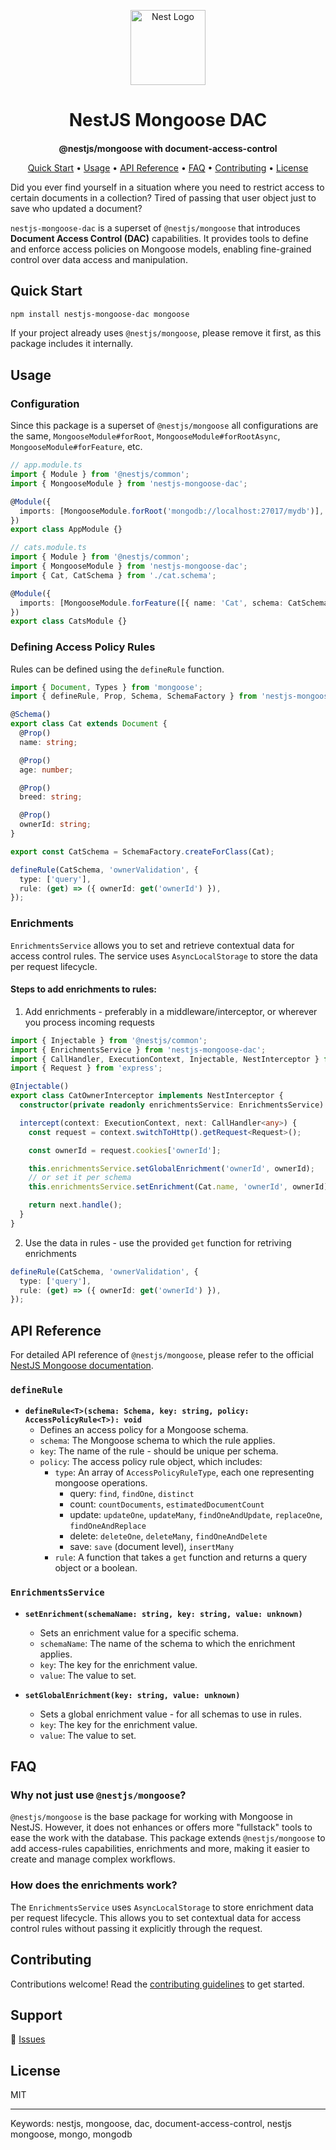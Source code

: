 <p align="center">
  <a href="https://nestjs.com/" target="blank">
    <img src="https://nestjs.com/img/logo-small.svg" width="120" alt="Nest Logo" />
  </a>
</p>
<div align="center">
  <h1 style="font-size: 2em;">NestJS Mongoose DAC</h1>
  <h3 style="font-size: 1em;">@nestjs/mongoose with document-access-control</h3>

[Quick Start](#quick-start) • [Usage](#usage) • [API Reference](#api-reference) • [FAQ](#faq) • [Contributing](#contributing) • [License](#license)

</div>

Did you ever find yourself in a situation where you need to restrict access to certain documents in a collection? Tired of passing that user object just to save who updated a document?

`nestjs-mongoose-dac` is a superset of `@nestjs/mongoose` that introduces **Document Access Control (DAC)** capabilities. It provides tools to define and enforce access policies on Mongoose models, enabling fine-grained control over data access and manipulation.

## Quick Start

```bash
npm install nestjs-mongoose-dac mongoose
```

If your project already uses `@nestjs/mongoose`, please remove it first, as this package includes it internally.

## Usage

### Configuration

Since this package is a superset of `@nestjs/mongoose` all configurations are the same, `MongooseModule#forRoot`, `MongooseModule#forRootAsync`, `MongooseModule#forFeature`, etc.

```typescript
// app.module.ts
import { Module } from '@nestjs/common';
import { MongooseModule } from 'nestjs-mongoose-dac';

@Module({
  imports: [MongooseModule.forRoot('mongodb://localhost:27017/mydb')],
})
export class AppModule {}

// cats.module.ts
import { Module } from '@nestjs/common';
import { MongooseModule } from 'nestjs-mongoose-dac';
import { Cat, CatSchema } from './cat.schema';

@Module({
  imports: [MongooseModule.forFeature([{ name: 'Cat', schema: CatSchema }])],
})
export class CatsModule {}
```

### Defining Access Policy Rules

Rules can be defined using the `defineRule` function.

```typescript
import { Document, Types } from 'mongoose';
import { defineRule, Prop, Schema, SchemaFactory } from 'nestjs-mongoose-dac';

@Schema()
export class Cat extends Document {
  @Prop()
  name: string;

  @Prop()
  age: number;

  @Prop()
  breed: string;

  @Prop()
  ownerId: string;
}

export const CatSchema = SchemaFactory.createForClass(Cat);

defineRule(CatSchema, 'ownerValidation', {
  type: ['query'],
  rule: (get) => ({ ownerId: get('ownerId') }),
});
```

### Enrichments

`EnrichmentsService` allows you to set and retrieve contextual data for access control rules.
The service uses `AsyncLocalStorage` to store the data per request lifecycle.

#### Steps to add enrichments to rules:

1. Add enrichments - preferably in a middleware/interceptor, or wherever you process incoming requests

```typescript
import { Injectable } from '@nestjs/common';
import { EnrichmentsService } from 'nestjs-mongoose-dac';
import { CallHandler, ExecutionContext, Injectable, NestInterceptor } from '@nestjs/common';
import { Request } from 'express';

@Injectable()
export class CatOwnerInterceptor implements NestInterceptor {
  constructor(private readonly enrichmentsService: EnrichmentsService) {}

  intercept(context: ExecutionContext, next: CallHandler<any>) {
    const request = context.switchToHttp().getRequest<Request>();

    const ownerId = request.cookies['ownerId'];

    this.enrichmentsService.setGlobalEnrichment('ownerId', ownerId);
    // or set it per schema
    this.enrichmentsService.setEnrichment(Cat.name, 'ownerId', ownerId);

    return next.handle();
  }
}
```

2. Use the data in rules - use the provided `get` function for retriving enrichments

```typescript
defineRule(CatSchema, 'ownerValidation', {
  type: ['query'],
  rule: (get) => ({ ownerId: get('ownerId') }),
});
```

## API Reference

For detailed API reference of `@nestjs/mongoose`, please refer to the official [NestJS Mongoose documentation](https://docs.nestjs.com/techniques/mongodb).

### `defineRule`

- **`defineRule<T>(schema: Schema, key: string, policy: AccessPolicyRule<T>): void`**
  - Defines an access policy for a Mongoose schema.
  - `schema`: The Mongoose schema to which the rule applies.
  - `key`: The name of the rule - should be unique per schema.
  - `policy`: The access policy rule object, which includes:
    - `type`: An array of `AccessPolicyRuleType`, each one representing mongoose operations.
      - query: `find`, `findOne`, `distinct`
      - count: `countDocuments`, `estimatedDocumentCount`
      - update: `updateOne`, `updateMany`, `findOneAndUpdate`, `replaceOne`, `findOneAndReplace`
      - delete: `deleteOne`, `deleteMany`, `findOneAndDelete`
      - save: `save` (document level), `insertMany`
    - `rule`: A function that takes a `get` function and returns a query object or a boolean.

### `EnrichmentsService`

- **`setEnrichment(schemaName: string, key: string, value: unknown)`**

  - Sets an enrichment value for a specific schema.
  - `schemaName`: The name of the schema to which the enrichment applies.
  - `key`: The key for the enrichment value.
  - `value`: The value to set.

- **`setGlobalEnrichment(key: string, value: unknown)`**

  - Sets a global enrichment value - for all schemas to use in rules.
  - `key`: The key for the enrichment value.
  - `value`: The value to set.

## FAQ

### Why not just use `@nestjs/mongoose`?

`@nestjs/mongoose` is the base package for working with Mongoose in NestJS. However, it does not enhances or offers more "fullstack" tools to ease the work with the database. This package extends `@nestjs/mongoose` to add access-rules capabilities, enrichments and more, making it easier to create and manage complex workflows.

### How does the enrichments work?

The `EnrichmentsService` uses `AsyncLocalStorage` to store enrichment data per request lifecycle. This allows you to set contextual data for access control rules without passing it explicitly through the request.

## Contributing

Contributions welcome! Read the [contributing guidelines](CONTRIBUTING.md) to get started.

## Support

🐛 [Issues](https://github.com/idbenami/nestjs-mongoose-dac/issues)

## License

MIT

---

Keywords: nestjs, mongoose, dac, document-access-control, nestjs mongoose, mongo, mongodb

